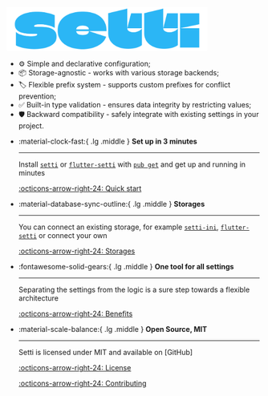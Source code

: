 

<img id="toCenter" src="../assets/setti-blue-logo.svg" width="400"><img/>

- :gear: Simple and declarative configuration;
- :package: Storage-agnostic - works with various storage backends;
- :label: Flexible prefix system - supports custom prefixes for conflict prevention;
- :white_check_mark: Built-in type validation - ensures data integrity by restricting values;
- :shield: Backward compatibility - safely integrate with existing settings in your project.

<div class="grid cards" markdown>

- :material-clock-fast:{ .lg .middle } __Set up in 3 minutes__

    ---

    Install [`setti`](#) or [`flutter-setti`](#) with [`pub get`](#) and get up
    and running in minutes

    [:octicons-arrow-right-24: Quick start](#)

- :material-database-sync-outline:{ .lg .middle } __Storages__

    ---

    You can connect an existing storage, for example [`setti-ini`](#), [`flutter-setti`](#) or connect your own

    [:octicons-arrow-right-24: Storages](#)

- :fontawesome-solid-gears:{ .lg .middle } __One tool for all settings__

    ---

    Separating the settings from the logic is a sure step towards a flexible architecture

    [:octicons-arrow-right-24: Benefits](#)

- :material-scale-balance:{ .lg .middle } __Open Source, MIT__

    ---

    Setti is licensed under MIT and available on [GitHub]

    [:octicons-arrow-right-24: License](#)

    [:octicons-arrow-right-24: Contributing](#)

</div>
